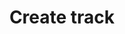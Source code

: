 ---
title: Create track
position_number: 13
type: post
description: /future/trade/v1/entrust/create-track
remark: Content-Type = application/x-www-form-urlencoded
parameters:
    -
        name: callback
        type: string
        mandatory: true
        default: N/A
        description: Callback range configuration
        ranges: FIXED;PROPORTION
    -
        name: callbackVal
        type: number
        mandatory: true
        default: N/A
        description: Callback value
        ranges: Greater than 0
    -
        name: orderSide
        type: string
        mandatory: true
        default: N/A
        description: Order side
        ranges: BUY;SELL
    -
        name: origQty
        type: number
        mandatory: true
        default: N/A
        description: Original quantity(count)
        ranges:
    -
        name: positionSide
        type: string
        mandatory: true
        default: N/A
        description: Position side:LONG;SHORT
        ranges: BOTH;LONG;SHORT
    -
        name: positionType
        type: string
        mandatory: true
        default: N/A
        description: Position type
        ranges: CROSSED;ISOLATED
    - 
        name: symbol
        type: string
        mandatory: true
        default: N/A
        description: Trading pair
        ranges: 
    -
        name: triggerPriceType
        type: string
        mandatory: true
        default: N/A
        description: Trigger price type:INDEX_PRICE(Index price)；MARK_PRICE(Mark price)；LATEST_PRICE(latest price)
        ranges: INDEX_PRICE;MARK_PRICE;LATEST_PRICE
    -
        name: activationPrice
        type: number
        mandatory: false
        default: N/A
        description: Activation price
        ranges:
    -
        name: clientMedia
        type: string
        mandatory: false
        default: N/A
        description: Client media
        ranges:
    -
        name: clientMediaChannel
        type: string
        mandatory: false
        default: N/A
        description: Client media channel
        ranges:
    -
        name: clientOrderId
        type: string
        mandatory: false
        default: N/A
        description: client order id
        ranges:
    -
        name: expireTime
        type: integer
        mandatory: false
        default: N/A
        description: expire time
        ranges:
content_markdown: |-

                 #### **Limit Flow Rules**

                 200/s/apikey
left_code_blocks:
    -
        code_block: 
        title: Java
        language: java
right_code_blocks:
    - code_block: |-
        {
          "error": {
            "code": "",
            "msg": ""
          },
          "msgInfo": "",
          "result": {},
          "returnCode": 0
        }
      title: Response
      language: json
---